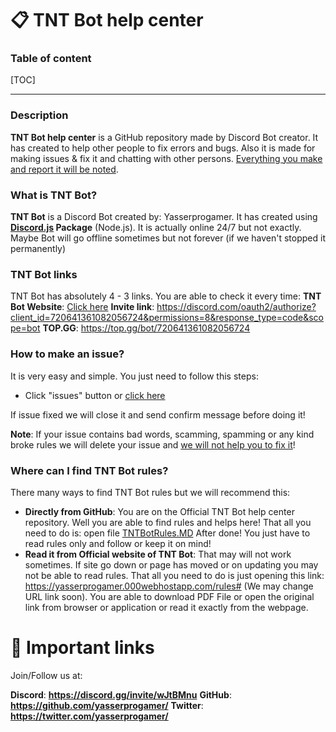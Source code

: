 # 📋 TNT Bot help center

### Table of content

[TOC]

****

### Description

**TNT Bot help center** is a GitHub repository made by Discord Bot creator. It has created to help other people to fix errors and bugs. Also it is made for making issues & fix it and chatting with other persons. <u>Everything you make and report it will be noted</u>.

### What is TNT Bot?
**TNT Bot** is a Discord Bot created by: Yasserprogamer. It has created using **[Discord.js](https://www.npmjs.com/package/discord.js) Package** (Node.js). It is actually online 24/7 but not exactly. Maybe Bot will go offline sometimes but not forever (if we haven't stopped it permanently)

### TNT Bot links
TNT Bot has absolutely 4 - 3 links. You are able to check it every time:
**TNT Bot Website**: [Click here](https://yasserprogamer.000webhostapp.com/)
**Invite link**: https://discord.com/oauth2/authorize?client_id=720641361082056724&permissions=8&response_type=code&scope=bot
**TOP.GG**: https://top.gg/bot/720641361082056724

### How to make an issue?
It is very easy and simple. You just need to follow this steps:

- Click "issues" button or [click here](https://github.com/yasserprogamer/TNTBot-HelpCenter/issues)

If issue fixed we will close it and send confirm message before doing it!

**Note**: If your issue contains bad words, scamming, spamming or any kind broke rules we will delete your issue and <u>we will not help you to fix it</u>!

### Where can I find TNT Bot rules?

There many ways to find TNT Bot rules but we will recommend this:

- **Directly from GitHub**: You are on the Official TNT Bot help center repository. Well you are able to find rules and helps here! That all you need to do is: open file [TNTBotRules.MD](https://github.com/yasserprogamer/TNTBot-HelpCenter/blob/main/TNTBotRules.MD) After done! You just have to read rules only and follow or keep it on mind!
- **Read it from Official website of TNT Bot**: That may will not work sometimes. If site go down or page has moved or on updating you may not be able to read rules. That all you need to do is just opening this link: https://yasserprogamer.000webhostapp.com/rules# (We may change URL link soon). You are able to download PDF File or open the original link from browser or application or read it exactly from the webpage.

# 🔗 Important links

Join/Follow us at:

**Discord**: **https://discord.gg/invite/wJtBMnu**
**GitHub**: **https://github.com/yasserprogamer/**
**Twitter**: **https://twitter.com/yasserprogamer/**